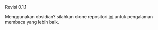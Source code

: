 Revisi 0.1.1

Menggunakan obsidian? silahkan clone repositori [ini](http://shariyl.cloud) untuk pengalaman membaca yang lebih baik.